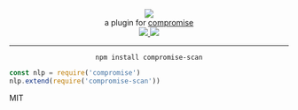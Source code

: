 <div align="center">
  <img src="https://cloud.githubusercontent.com/assets/399657/23590290/ede73772-01aa-11e7-8915-181ef21027bc.png" />

  <div>a plugin for <a href="https://github.com/spencermountain/compromise/">compromise</a></div>
  
  <!-- npm version -->
  <a href="https://npmjs.org/package/compromise-scan">
    <img src="https://img.shields.io/npm/v/compromise-scan.svg?style=flat-square" />
  </a>
  
  <!-- file size -->
  <a href="https://unpkg.com/compromise-scan/builds/compromise-scan.min.js">
    <img src="https://badge-size.herokuapp.com/spencermountain/compromise-scan/master/builds/compromise-scan.min.js" />
  </a>
   <hr/>
</div>

<div align="center">
  <code>npm install compromise-scan</code>
</div>

```js
const nlp = require('compromise')
nlp.extend(require('compromise-scan'))
```

MIT
